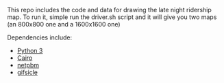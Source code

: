 This repo includes the code and data for drawing the late night ridership map.
To run it, simple run the driver.sh script and it will give you two maps
(an 800x800 one and a 1600x1600 one)

Dependencies include:
- [Python 3](https://www.python.org/)
- [Cairo](http://www.cairographics.org/)
- [netpbm](http://netpbm.sourceforge.net/)
- [gifsicle](http://www.lcdf.org/gifsicle/)